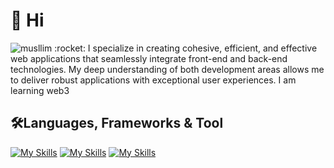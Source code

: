 <h1>👋 Hi</h1>
  <img
    src="https://komarev.com/ghpvc/?username=musllim&label=Profile%20views&color=0e75b6&style=flat"
    alt="musllim"
  />
:rocket: I specialize in creating cohesive, efficient, and effective web applications that seamlessly integrate front-end and back-end technologies. My deep understanding of both development areas allows me to deliver robust applications with exceptional user experiences.
I am learning web3

<h2>🛠️Languages, Frameworks & Tool</h2>

[![My Skills](https://skillicons.dev/icons?i=html,css,js,typescript,python,php,java,c,cpp,solidity,bash,graphql)](https://skillicons.dev)
[![My Skills](https://skillicons.dev/icons?i=tailwind,bootstrap,sass,react,next,angular,redux,rxjs,astro,nodejs,expressjs,laravel,graphql,jest)](https://skillicons.dev)
[![My Skills](https://skillicons.dev/icons?i=figma,xd,ai,vscode,git,github,linux,docker,firebase,webpack,mysql,postgres,mongodb,redis,github,kubernetes,nginx)](https://skillicons.dev)

